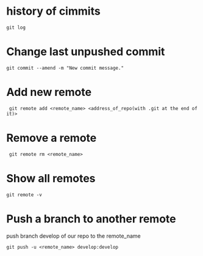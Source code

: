 # history of cimmits
```
git log
```

# Change last unpushed commit 
```
git commit --amend -m "New commit message."
```

# Add new remote 
```
 git remote add <remote_name> <address_of_repo(with .git at the end of it)>
```

# Remove a remote 
```
 git remote rm <remote_name>
```

# Show all remotes 
```
git remote -v
```

# Push a branch to another remote 
push branch develop of our repo to the remote_name
```
git push -u <remote_name> develop:develop
```
